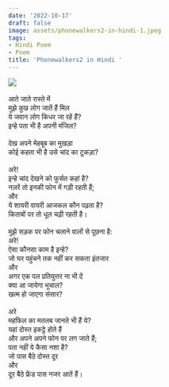 ```yaml
---
date: '2022-10-17'
draft: false
image: assets/phonewalkers2-in-hindi-1.jpeg
tags:
- Hindi Poem
- Poem
title: 'Phonewalkers2 in Hindi '
---
```

[![](https://blogger.googleusercontent.com/img/b/R29vZ2xl/AVvXsEj56NATsZhxGkrK9zD7f0glRIQ0oFUhKz97JkZDDsSJlevzyIS6XAG95pmTR3Lf-sHZEdXuBYe7z-IjZ_Z34YVBIebDricFT2Oi35y79exGv4qcoKzAzXQo6_vIbkWW6sA1fFDZB5L-tDOHbJoe7LuqI0JhR5oQTSIelT1B7njA5zbSf1-ZUBnWqfkPIQ/w421-h211/index.jpeg)](https://blogger.googleusercontent.com/img/b/R29vZ2xl/AVvXsEj56NATsZhxGkrK9zD7f0glRIQ0oFUhKz97JkZDDsSJlevzyIS6XAG95pmTR3Lf-sHZEdXuBYe7z-IjZ_Z34YVBIebDricFT2Oi35y79exGv4qcoKzAzXQo6_vIbkWW6sA1fFDZB5L-tDOHbJoe7LuqI0JhR5oQTSIelT1B7njA5zbSf1-ZUBnWqfkPIQ/s318/index.jpeg)\
  \
आते जाते रास्ते में\
मुझे कुछ लोग जातें हैं मिल\
ये जवान लोग किधर जा रहें हैं?\
इन्हे पता भी है अपनी मंजिल?\
  \
देख अपने मेहबूब का मुखड़ा \
कोई कहता भी है उसे चांद का टुकड़ा?\
  \
अरे!\
इन्हे चांद देखने को फुर्सत कहां है?\
नज़रें तो इनकी फोन में गड़ी रहती हैं;\
और \
ये शायरी वायरी आजकल कौन पढ़ता है?\
किताबों पर तो धूल चढ़ी रहती है।\
  \
मुझे सड़क पर फोन चलाने वालों से पूछना है:\
अरे!\
ऐसा कौनसा काम है इन्हे?\
जो घर पहुंचने तक नहीं कर सकता इंतजार\
और\
अगर एक पल प्रतियुत्तर ना भी दें\
क्या आ जायेगा भूचाल?\
खत्म हो जाएगा संसार?\
  \
अरे\
महफिल का मतलब जानते भी हैं ये?\
यहां दोस्त इकट्ठे होते हैं\
और अपने अपने फोन पर लग जाते हैं;\
पता नहीं ये कैसा नशा है?\
जो पास बैठे दोस्त दूर\
और\
दूर बैठे फ्रेंड पास नजर आतें हैं।